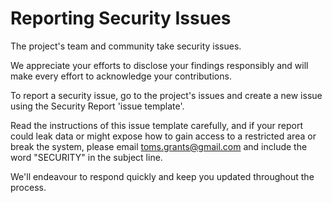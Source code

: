 # **Reporting Security Issues**

The project's team and community take security issues.

We appreciate your efforts to disclose your findings responsibly and will make every effort to acknowledge your contributions.

To report a security issue, go to the project's issues and create a new issue using the Security Report 'issue template'.

Read the instructions of this issue template carefully, and if your report could leak data or might expose how to gain access to a restricted area or break the system, please email [toms.grants@gmail.com](mailto:toms.grants@gmail.com) and include the word "SECURITY" in the subject line.

We'll endeavour to respond quickly and keep you updated throughout the process.